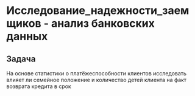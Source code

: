 #  Исследование_надежности_заемщиков - анализ банковских данных

##  Задача

На основе статистики о платёжеспособности клиентов исследовать влияет ли семейное положение и количество детей клиента на факт возврата кредита в срок
